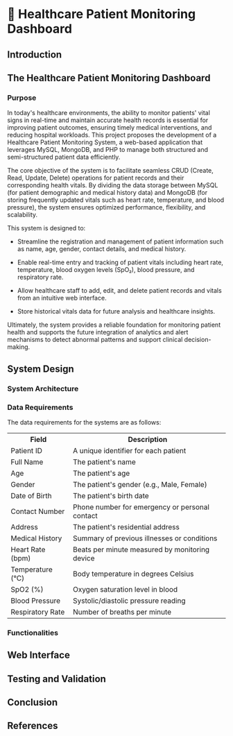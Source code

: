# 🏥 Healthcare Patient Monitoring Dashboard

## Introduction

The **Healthcare Patient Monitoring Dashboard** 
---

### Purpose
In today's healthcare environments, the ability to monitor patients' vital signs in real-time and maintain accurate health records is essential for improving patient outcomes, ensuring timely medical interventions, and reducing hospital workloads. This project proposes the development of a Healthcare Patient Monitoring System, a web-based application that leverages MySQL, MongoDB, and PHP to manage both structured and semi-structured patient data efficiently.

The core objective of the system is to facilitate seamless CRUD (Create, Read, Update, Delete) operations for patient records and their corresponding health vitals. By dividing the data storage between MySQL (for patient demographic and medical history data) and MongoDB (for storing frequently updated vitals such as heart rate, temperature, and blood pressure), the system ensures optimized performance, flexibility, and scalability.

This system is designed to:

- Streamline the registration and management of patient information such as name, age, gender, contact details, and medical history.

- Enable real-time entry and tracking of patient vitals including heart rate, temperature, blood oxygen levels (SpO₂), blood pressure, and respiratory rate.

- Allow healthcare staff to add, edit, and delete patient records and vitals from an intuitive web interface.

- Store historical vitals data for future analysis and healthcare insights.

Ultimately, the system provides a reliable foundation for monitoring patient health and supports the future integration of analytics and alert mechanisms to detect abnormal patterns and support clinical decision-making.

## System Design

### System Architecture

### Data Requirements

The data requirements for the systems are as follows:
  <table>
  <tr>
    <th>Field</th>
    <th>Description</th>
  </tr>
  <tr>
    <td>Patient ID</td>
    <td>A unique identifier for each patient</td>
  </tr>
  <tr>
    <td>Full Name</td>
    <td>The patient's name</td>
  </tr>
  <tr>
    <td>Age</td>
    <td>The patient's age</td>
  </tr>
  <tr>
    <td>Gender</td>
    <td>The patient's gender (e.g., Male, Female)</td>
  </tr>
  <tr>
    <td>Date of Birth</td>
    <td>The patient's birth date</td>
  </tr>
  <tr>
    <td>Contact Number</td>
    <td>Phone number for emergency or personal contact</td>
  </tr>
  <tr>
    <td>Address</td>
    <td>The patient's residential address</td>
  </tr>
  <tr>
    <td>Medical History</td>
    <td>Summary of previous illnesses or conditions</td>
  </tr>
  <tr>
    <td>Heart Rate (bpm)</td>
    <td>Beats per minute measured by monitoring device</td>
  </tr>
  <tr>
    <td>Temperature (°C)</td>
    <td>Body temperature in degrees Celsius</td>
  </tr>
  <tr>
    <td>SpO2 (%)</td>
    <td>Oxygen saturation level in blood</td>
  </tr>
  <tr>
    <td>Blood Pressure</td>
    <td>Systolic/diastolic pressure reading</td>
  </tr>
  <tr>
    <td>Respiratory Rate</td>
    <td>Number of breaths per minute</td>
  </tr>
</table>


### Functionalities

## Web Interface

## Testing and Validation

## Conclusion

## References

